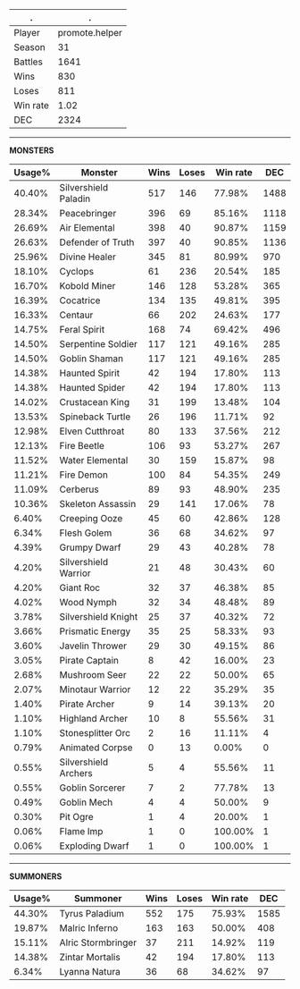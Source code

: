 .|.
|-|-
Player|promote.helper
Season|31
Battles|1641
Wins|830
Loses|811
Win rate|1.02
DEC|2324

---
**MONSTERS**

Usage%|Monster|Wins|Loses|Win rate|DEC|
-|-|-|-|-|-|
40.40%|Silvershield Paladin|517|146|77.98%|1488|
28.34%|Peacebringer|396|69|85.16%|1118|
26.69%|Air Elemental|398|40|90.87%|1159|
26.63%|Defender of Truth|397|40|90.85%|1136|
25.96%|Divine Healer|345|81|80.99%|970|
18.10%|Cyclops|61|236|20.54%|185|
16.70%|Kobold Miner|146|128|53.28%|365|
16.39%|Cocatrice|134|135|49.81%|395|
16.33%|Centaur|66|202|24.63%|177|
14.75%|Feral Spirit|168|74|69.42%|496|
14.50%|Serpentine Soldier|117|121|49.16%|285|
14.50%|Goblin Shaman|117|121|49.16%|285|
14.38%|Haunted Spirit|42|194|17.80%|113|
14.38%|Haunted Spider|42|194|17.80%|113|
14.02%|Crustacean King|31|199|13.48%|104|
13.53%|Spineback Turtle|26|196|11.71%|92|
12.98%|Elven Cutthroat|80|133|37.56%|212|
12.13%|Fire Beetle|106|93|53.27%|267|
11.52%|Water Elemental|30|159|15.87%|98|
11.21%|Fire Demon|100|84|54.35%|249|
11.09%|Cerberus|89|93|48.90%|235|
10.36%|Skeleton Assassin|29|141|17.06%|78|
6.40%|Creeping Ooze|45|60|42.86%|128|
6.34%|Flesh Golem|36|68|34.62%|97|
4.39%|Grumpy Dwarf|29|43|40.28%|78|
4.20%|Silvershield Warrior|21|48|30.43%|60|
4.20%|Giant Roc|32|37|46.38%|85|
4.02%|Wood Nymph|32|34|48.48%|89|
3.78%|Silvershield Knight|25|37|40.32%|72|
3.66%|Prismatic Energy|35|25|58.33%|93|
3.60%|Javelin Thrower|29|30|49.15%|86|
3.05%|Pirate Captain|8|42|16.00%|23|
2.68%|Mushroom Seer|22|22|50.00%|65|
2.07%|Minotaur Warrior|12|22|35.29%|35|
1.40%|Pirate Archer|9|14|39.13%|20|
1.10%|Highland Archer|10|8|55.56%|31|
1.10%|Stonesplitter Orc|2|16|11.11%|4|
0.79%|Animated Corpse|0|13|0.00%|0|
0.55%|Silvershield Archers|5|4|55.56%|11|
0.55%|Goblin Sorcerer|7|2|77.78%|13|
0.49%|Goblin Mech|4|4|50.00%|9|
0.30%|Pit Ogre|1|4|20.00%|1|
0.06%|Flame Imp|1|0|100.00%|1|
0.06%|Exploding Dwarf|1|0|100.00%|1|

---
**SUMMONERS**

Usage%|Summoner|Wins|Loses|Win rate|DEC|
-|-|-|-|-|-|
44.30%|Tyrus Paladium|552|175|75.93%|1585|
19.87%|Malric Inferno|163|163|50.00%|408|
15.11%|Alric Stormbringer|37|211|14.92%|119|
14.38%|Zintar Mortalis|42|194|17.80%|113|
6.34%|Lyanna Natura|36|68|34.62%|97|
